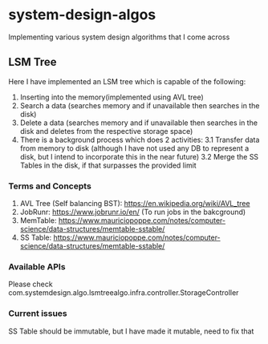 # system-design-algos
Implementing various system design algorithms that I come across

## LSM Tree 
Here I have implemented an LSM tree which is capable of the following:
1. Inserting into the memory(implemented using AVL tree)
2. Search a data (searches memory and if unavailable then searches in the disk)
3. Delete a data (searches memory and if unavailable then searches in the disk and deletes from the respective storage space)
3. There is a background process which does 2 activities:
    3.1 Transfer data from memory to disk (although I have not used any DB to represent a disk, but I intend to incorporate this in the near future)
    3.2 Merge the SS Tables in the disk, if that surpasses the provided limit

### Terms and Concepts

1. AVL Tree (Self balancing BST): https://en.wikipedia.org/wiki/AVL_tree
2. JobRunr: https://www.jobrunr.io/en/ (To run jobs in the bakcground)
3. MemTable: https://www.mauriciopoppe.com/notes/computer-science/data-structures/memtable-sstable/
4. SS Table: https://www.mauriciopoppe.com/notes/computer-science/data-structures/memtable-sstable/

### Available APIs
Please check com.systemdesign.algo.lsmtreealgo.infra.controller.StorageController

### Current issues
SS Table should be immutable, but I have made it mutable, need to fix that